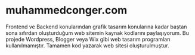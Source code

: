 # muhammedconger.com
Frontend ve Backend konularından grafik tasarım konularına kadar baştan sona sıfırdan oluşturduğum web sitemin kaynak kodlarını paylaşıyorum. Bu projede Wordpress, Blogger veya Wix gibi web tasarım programları kullanılmamıştır. Tamamen kod yazarak web sitesi oluşturulmuştur.
